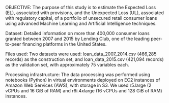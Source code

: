 OBJECTIVE: The purpose of this study is to estimate the Expected Loss (EL),  associated with provisions, and the Unexpected Loss (UL),  associated with regulatory capital, of a portfolio of unsecured retail consumer loans using advanced Machine Learning and Artificial Intelligence techniques.

Dataset: Detailed information on more than 400,000 consumer loans granted between 2007 and 2015 by Lending Club, one of the leading peer-to-peer financing platforms in the United States.

Files used: Two datasets were used: loan_data_2007_2014.csv (466,285 records) as the construction set, and loan_data_2015.csv (421,094 records) as the validation set, with approximately 75 variables each.

Processing infrastructure: The data processing was performed using notebooks (Python) in virtual environments deployed on EC2 instances of Amazon Web Services (AWS), with storage in S3. We used r5.large (2 vCPUs and 16 GiB of RAM) and r6i.4xlarge (16 vCPUs and 128 GiB of RAM) instances.

